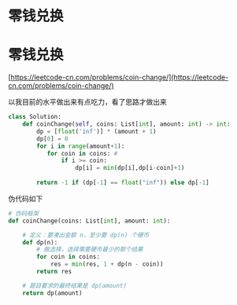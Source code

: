 # 零钱兑换



# 零钱兑换

[https://leetcode-cn.com/problems/coin-change/](https://leetcode-cn.com/problems/coin-change/)

以我目前的水平做出来有点吃力，看了思路才做出来

```python
class Solution:
    def coinChange(self, coins: List[int], amount: int) -> int:
        dp = [float('inf')] * (amount + 1)
        dp[0] = 0
        for i in range(amount+1):
           for coin in coins: #
               if i >= coin:
                   dp[i] = min(dp[i],dp[i-coin]+1)
        
        return -1 if (dp[-1] == float("inf")) else dp[-1]
```

伪代码如下

```python
# 伪码框架
def coinChange(coins: List[int], amount: int):

    # 定义：要凑出金额 n，至少要 dp(n) 个硬币
    def dp(n):
        # 做选择，选择需要硬币最少的那个结果
        for coin in coins:
            res = min(res, 1 + dp(n - coin))
        return res

    # 题目要求的最终结果是 dp(amount)
    return dp(amount)
```
